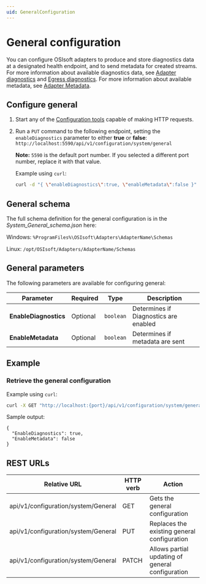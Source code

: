 ```yaml
---
uid: GeneralConfiguration
---
```


# General configuration

You can configure OSIsoft adapters to produce and store diagnostics data at a designated health endpoint, and to send metadata for created streams.
For more information about available diagnostics data, see [Adapter diagnostics](xref:AdapterDiagnostics) and [Egress diagnostics](xref:EgressDiagnostics).
For more information about available metadata, see [Adapter Metadata](xref:AdapterMetadata).

## Configure general

1. Start any of the [Configuration tools](xref:ConfigurationTools) capable of making HTTP requests.
2. Run a `PUT` command to the following endpoint, setting the `enableDiagnostics` parameter to either **true** or **false**: `http://localhost:5590/api/v1/configuration/system/general`

   **Note:** `5590` is the default port number. If you selected a different port number, replace it with that value.

   Example using `curl`:

   ```bash
   curl -d "{ \"enableDiagnostics\":true, \"enableMetadata\":false }" -X PUT "http://localhost:5590/api/v1/configuration/system/general"
   ```

## General schema

The full schema definition for the general configuration is in the *System_General_schema.json* here:

Windows: `%ProgramFiles%\OSIsoft\Adapters\AdapterName\Schemas`

Linux: `/opt/OSIsoft/Adapters/AdapterName/Schemas`

## General parameters

The following parameters are available for configuring general:

| Parameter             | Required | Type    | Description |
| ---------             | -------- | ------- | ----------- |
| **EnableDiagnostics** | Optional | `boolean` | Determines if Diagnostics are enabled |
| **EnableMetadata** | Optional | `boolean` | Determines if metadata are sent |

## Example

### Retrieve the general configuration

Example using `curl`:

```bash
curl -X GET "http://localhost:{port}/api/v1/configuration/system/general"
```

Sample output:

```code
{
  "EnableDiagnostics": true,
  "EnableMetadata": false
}
```

## REST URLs

| Relative URL                            | HTTP verb | Action                                          |
| --------------------------------------- | --------- | ----------------------------------------------- |
| api/v1/configuration/system/General  | GET       | Gets the general configuration             |
| api/v1/configuration/system/General  | PUT       | Replaces the existing general configuration |
| api/v1/configuration/system/General  | PATCH       | Allows partial updating of general configuration
